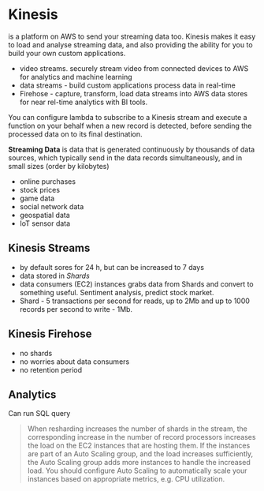 # Kinesis
is a platform on AWS to send your streaming data too. Kinesis makes it easy to load and analyse streaming data, and also providing the ability for you to build your own custom applications.


- video streams. securely stream video from connected devices to AWS for analytics and machine learning
- data streams - build custom applications process data in real-time
- Firehose - capture, transform, load data streams into AWS data stores for near rel-time analytics with BI tools.


You can configure lambda to subscribe to a Kinesis stream and execute a function on your behalf when a new record is detected, before sending the processed data on to its final destination.

__Streaming Data__ is data that is generated continuously by thousands of data sources, which typically send in the data records simultaneously, and in small sizes (order by kilobytes)
- online purchases
- stock prices
- game data
- social network data
- geospatial data
- IoT sensor data

## Kinesis Streams
- by default sores for 24 h, but can be increased to 7 days
- data stored in _Shards_
- data consumers (EC2) instances grabs data from Shards and convert to something useful. Sentiment analysis, predict stock market. 
- Shard  - 5 transactions per second for reads, up to 2Mb and up to 1000 records per second to write - 1Mb. 

## Kinesis Firehose
- no shards
- no worries about data consumers
- no retention period

## Analytics
Can run SQL query

> When resharding increases the number of shards in the stream, the corresponding increase in the number of record processors increases the load on the EC2 instances that are hosting them. If the instances are part of an Auto Scaling group, and the load increases sufficiently, the Auto Scaling group adds more instances to handle the increased load. You should configure Auto Scaling to automatically scale your instances based on appropriate metrics, e.g. CPU utilization.